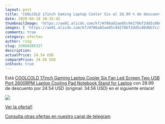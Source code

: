 ```yaml
---
layout: post
title: 'COOLCOLD 17inch Gaming Laptop Cooler Six al 28.99 % de descuento'
date: 2020-04-18 18:35:42
thumbnailImage: 'https://ae01.alicdn.com/kf/H786a82ae85c94278bf2dd5c80d6b7cc3j/COOLCOLD-17inch-Gaming-Laptop-Cooler-Six-Fan-Led-Screen-Two-USB-Port-2600RPM-Laptop-Cooling-Pad.jpg_350x350._SL200_.jpg'
images: [ 'https://ae01.alicdn.com/kf/H786a82ae85c94278bf2dd5c80d6b7cc3j/COOLCOLD-17inch-Gaming-Laptop-Cooler-Six-Fan-Led-Screen-Two-USB-Port-2600RPM-Laptop-Cooling-Pad.jpg_350x350._SL200_.jpg' ]
comments: true
category: ofertas
author: ring
slug: 33004385327
description:
actualPrice: 24.54 USD
comparePrice: 34.56 USD
inStock: true
---
```


Está [COOLCOLD 17inch Gaming Laptop Cooler Six Fan Led Screen Two USB Port 2600RPM Laptop Cooling Pad Notebook Stand for Laptop](https://www.amazon.com/dp/33004385327/?tag=redken08-20) con 28.99 de descuento por 24.54 USD (original: 34.56 USD) en el siguiente enlace!

[![](https://ae01.alicdn.com/kf/H786a82ae85c94278bf2dd5c80d6b7cc3j/COOLCOLD-17inch-Gaming-Laptop-Cooler-Six-Fan-Led-Screen-Two-USB-Port-2600RPM-Laptop-Cooling-Pad.jpg_350x350._SL200_.jpg)](https://www.amazon.com/dp/33004385327/?tag=redken08-20)

[Ver la oferta!!](https://www.amazon.com/dp/33004385327/?tag=redken08-20)

[Consulta otras ofertas en nuestro canal de telegram](https://t.me/s/ofertas25)
